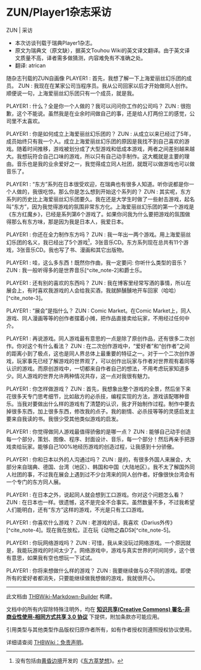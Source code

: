 # ZUN/Player1杂志采访

<!-- source html: G:\repos\THBWiki-Markdown-Builder\THBWikiMarkdown\Temp\main\f\fa\ns0%3AZUN%2FPlayer1%E6%9D%82%E5%BF%97%E9%87%87%E8%AE%BF.html -->

ZUN | 采访

- 本次访谈刊载于瑞典Player1杂志。
- 原文为瑞典文（原文缺），据英文Touhou Wiki的英文译文翻译。由于英文译文质量不高，译者需多做猜测，内容难免有不准确之处。
- 翻译: atrican

[](./文件-ZUN自画像.jpg.md)  [](./文件-ZUN自画像.jpg.md)随杂志刊载的ZUN自画像
PLAYER1
: 首先，我想了解一下上海爱丽丝幻乐团的成员。
ZUN
: 我现在在某家公司当程序员。我从公司回家以后才开始做同人创作。顺便说一句，上海爱丽丝幻乐团只有一个成员，就是我。

  
  

  

PLAYER1
: 什么？全是你一个人做的？我可以问问你工作的公司吗？
ZUN
: 很抱歉，这个不能说。虽然我是在业余时间做自己的事，还是给人打两份工的感觉，公司里不太喜欢。

  
  

  

PLAYER1
: 你是如何成立上海爱丽丝幻乐团的？
ZUN
: 从成立以来已经过了5年，成员始终只有我一个人。成立上海爱丽丝幻乐团的原因是我找不到自己喜欢的游戏。随着时间推移，游戏被划分成了大型游戏和低成本游戏，两者之间差别越来越大。我想玩符合自己口味的游戏，所以只有自己动手制作。这大概就是主要的理由。音乐也是我的业余爱好之一，我觉得成立同人社团，就既可以做游戏也可以做音乐了。

  
  

  

PLAYER1
: “东方”系列在日本很受欢迎，在瑞典也有很多人知道。听你说都是你一个人做的，我很吃惊。那么你是怎么想到开始这个系列的？
ZUN
: 其实呢，东方系列的历史比上海爱丽丝幻乐团要久。我在还是大学生时做了一些射击游戏，起名叫“东方”，因为我觉得游戏的氛围非常东方化。上海爱丽丝幻乐团的第一个游戏是《东方红魔乡》，已经是系列第6个游戏了。如果你问我为什么要把游戏的氛围做得那么有东方味，那是因为我是日本人，我爱日本。

  
  

  

PLAYER1
: 你还在全力制作东方吗？
ZUN
: 我一年出一两个游戏。用上海爱丽丝幻乐团的名义，我已经出了5个游戏[^cite_note-1]，3张音乐CD。东方系列现在总共有11个游戏，3张音乐CD。我也写了书、漫画和其它出版物。

  
  

  

PLAYER1
: 哇，这么多东西！既然你作曲，我一定要问: 你听什么类型的音乐？
ZUN
: 我一般听得多的是世界音乐[^cite_note-2]和爵士乐。

  
  

  

PLAYER1
: 还有别的喜欢的东西吗？
ZUN
: 我在博客里经常写酒的事情，所以在展会上，有时喜欢我游戏的人会给我买酒，我就醉醺醺地开车回家（哈哈）[^cite_note-3]。

  
  

  

PLAYER1
: “展会”是指什么？
ZUN
: Comic Market。在Comic Market上，同人游戏、同人漫画等等的创作者摆着小摊，把作品直接卖给玩家，不用经过任何中介。

  
  

  

PLAYER1
: 再说游戏。同人游戏最有意思的一点是除了原创作品，还有很多二次创作。你对这个有什么看法？
ZUN
: 在二次创作游戏中，“爱好者”和“创作者”之间的距离小到了极点，这也是同人界总体上最重要的特征之一。对于一个二次创作游戏，玩家事先已经了解游戏的世界观了，可以创作出玩家与作者对世界观有着同等认识的游戏。而原创游戏中，一切都来自作者自己的想法，不用考虑玩家知道多少。同人游戏的世界允许两种情况共存，这一点对我很有魅力。

  
  

  

PLAYER1
: 你怎样做游戏？
ZUN
: 首先，我想象出整个游戏的全景，然后坐下来花很多天专门思考细节，比如敌方的必杀技，编程实现的方法，游戏该配哪种音乐。当我对要做出什么样的游戏有了清楚的认识，我才开始制作过程。制作中要去掉很多东西，加上很多东西，修改我的点子。我的剧情、必杀技等等的灵感启发主要来自我读的书。我很少受其他类似游戏的启发。

  
  

  

PLAYER1
: 你觉得做同人游戏最值得骄傲的是哪一点？
ZUN
: 能够自己动手创造每一个部分，策划、图像、程序、封面设计、音乐，每一个部分！然后再亲手把游戏卖给玩家。能够自己100%地经历游戏的创造过程，让我感到十分骄傲。

  
  

  

PLAYER1
: 你和日本以外的人沟通过吗？
ZUN
: 是的，有很多外国人来展会，大部分来自瑞典、德国、台湾（地区）、韩国和中国（大陆地区）。我不太了解国外同人社团的事，不过我在展会上遇到过不少台湾来的同人创作者。好像很快台湾会有一个专门的东方同人展。

  
  

  

PLAYER1
: 在日本之外，说起同人就会想到工口游戏。你对这个问题怎么看？
ZUN
: 在日本也一样。很遗憾，这不是完全不合事实。虽然数量不多，不过我希望人们能明白，还有“东方”这样的游戏，不光是只有工口游戏。

  
  

  

PLAYER1
: 你喜欢什么游戏？
ZUN
: 老游戏的话，我喜欢《Darius外传》[^cite_note-4]。现在我在放松，正在玩《动物之森DS》[^cite_note-5]。

  
  

  

PLAYER1
: 你玩网络游戏吗？
ZUN
: 可惜，我从来没玩过网络游戏。一个原因就是，我能玩游戏的时间太少了。网络游戏中，游戏与真实世界的时间同步，这个很有意思，如果我有空也想玩一下试试。

  
  

  

PLAYER1
: 你将来想做什么样的游戏？
ZUN
: 我要继续做与众不同的游戏。即使所有的爱好者都消失，只要能继续做我想做的游戏，我就很开心。


[^cite_note-1]: 没有包括由[黄昏边境](./黄昏边境.md)开发的《[东方萃梦想](./东方萃梦想.md)》。





---

此文档由 [THBWiki-Markdown-Builder](https://github.com/Delsin-Yu/THBWiki-Markdown-Builder) 构建。

文档中的所有内容除特殊注明外，均在 [**知识共享(Creative Commons) 署名-非商业性使用-相同方式共享 3.0 协议**](https://creativecommons.org/licenses/by-sa/3.0/deed.zh-hans) 下提供，附加条款亦可能应用。

引用类型与其他类型作品版权归原作者所有，如有作者授权则遵照授权协议使用。

详细请查阅 [THBWiki：免责声明](https://thbwiki.cc/THBWiki:%E5%85%8D%E8%B4%A3%E5%A3%B0%E6%98%8E)。

